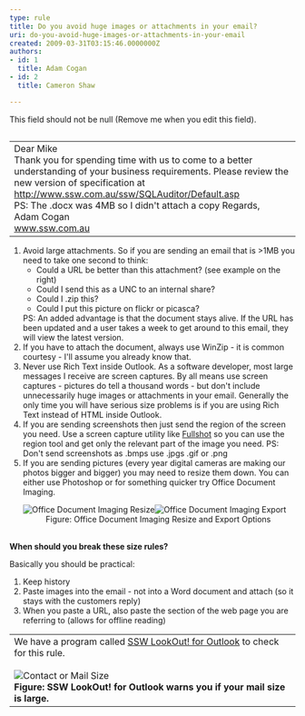 ```yaml
---
type: rule
title: Do you avoid huge images or attachments in your email?
uri: do-you-avoid-huge-images-or-attachments-in-your-email
created: 2009-03-31T03:15:46.0000000Z
authors:
- id: 1
  title: Adam Cogan
- id: 2
  title: Cameron Shaw

---
```




<span class='intro'> This field should not be null (Remove me when you edit this field). </span>

<p>
<table class="clsSSWTable" cellspacing="2" summary="Attachments" cellpadding="2" width="40%" align="right">
<tbody>
<tr>
<td>Dear Mike<br>Thank you for spending time with us to come to a better understanding of your business requirements. Please review the new version of specification at <a href="http&#58;//www.ssw.com.au/ssw/SQLAuditor/Default.aspx">http&#58;//www.ssw.com.au/ssw/SQLAuditor/Default.asp</a><br>PS&#58; The .docx was 4MB so I didn't attach a copy Regards,<br>Adam Cogan<br><a href="http&#58;//www.ssw.com.au/ssw">www.ssw.com.au</a> </td></tr></tbody></table></p>
<ol>
<li>Avoid large attachments. So if you are sending an email that is &gt;1MB you need to take one second to think&#58; 
<ul>
<li>Could a URL be better than this attachment? (see example on the right) 
<li>Could I send this as a UNC to an internal share? 
<li>Could I .zip this? 
<li>Could I put this picture on flickr or picasca? </li></ul>PS&#58; An added advantage is that the document stays alive. If the URL has been updated and a user takes a week to get around to this email, they will view the latest version. 
<li>If you have to attach the document, always use WinZip - it is common courtesy - I'll assume you already know that. 
<li>Never use Rich Text inside Outlook. As a software developer, most large messages I receive are screen captures. By all means use screen captures - pictures do tell a thousand words - but don't include unnecessarily huge images or attachments in your email. Generally the only time you will have serious size problems is if you are using Rich Text instead of HTML inside Outlook. 
<li>If you are sending screenshots then just send the region of the screen you need. Use a screen capture utility like <a href="http&#58;//www.ssw.com.au/ssw/Standards/DeveloperGeneral/WindowsTools.aspx#Fullshot">Fullshot</a> so you can use the region tool and get only the relevant part of the image you need. PS&#58; Don't send screenshots as .bmps use .jpgs .gif or .png 
<li>If you are sending pictures (every year digital cameras are making our photos bigger and bigger) you may need to resize them down. You can either use Photoshop or for something quicker try Office Document Imaging. 
<dl class="image">
<dt><img style="border-bottom&#58;0px solid;border-left&#58;0px solid;border-top&#58;0px solid;border-right&#58;0px solid;" border="0" alt="Office Document Imaging Resize" src="/Standards/Communication/RulesToBetterEmail/PublishingImages/OfficeDocumentImagingResize.gif" /><img style="border-bottom&#58;0px solid;border-left&#58;0px solid;border-top&#58;0px solid;border-right&#58;0px solid;" border="0" alt="Office Document Imaging Export" src="/Standards/Communication/RulesToBetterEmail/PublishingImages/OfficeDocumentImagingExport.gif" /> 
<dd>Figure&#58; Office Document Imaging Resize and Export Options</dd></dl></li></ol>
<p><br><b>When should you break these size rules?</b> </p>
<p>Basically you should be practical&#58; </p>
<ol>
<li>Keep history 
<li>Paste images into the email - not into a Word document and attach (so it stays with the customers reply) 
<li>When you paste a URL, also paste the section of the web page you are referring to (allows for offline reading) <br></li></ol>
<p>
<table class="clsSSWProductTable" summary="LookOut">
<tbody>
<tr>
<td>We have a program called <a href="http&#58;//www.ssw.com.au/ssw/LookOut/">SSW LookOut! for Outlook</a> to check for this rule. <br><br><img style="border-bottom&#58;0px solid;border-left&#58;0px solid;border-top&#58;0px solid;border-right&#58;0px solid;" border="0" alt="Contact or Mail Size" src="/Standards/Communication/RulesToBetterEmail/PublishingImages/ContactorMailSize.gif" /><br><b>Figure&#58; SSW LookOut! for Outlook warns you if your mail size is large. </b></td></tr></tbody></table></p>


